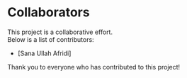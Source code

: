 # Collaborators

This project is a collaborative effort.  
Below is a list of contributors:

- [Sana Ullah Afridi]

Thank you to everyone who has contributed to this project!